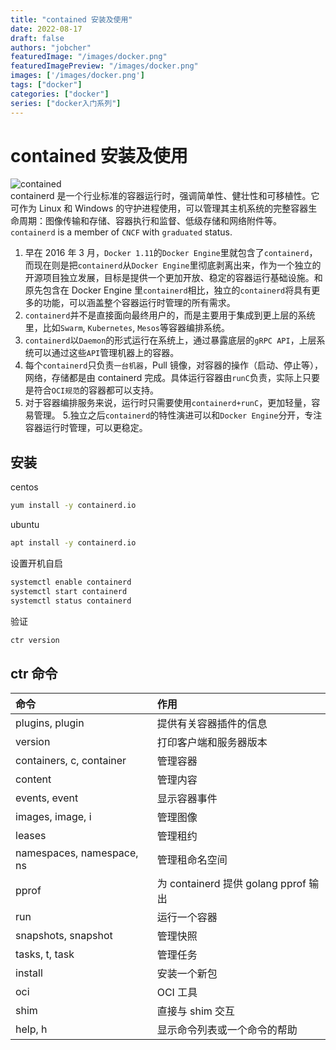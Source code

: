 ```yaml
---
title: "contained 安装及使用"
date: 2022-08-17
draft: false
authors: "jobcher"
featuredImage: "/images/docker.png"
featuredImagePreview: "/images/docker.png"
images: ['/images/docker.png']
tags: ["docker"]
categories: ["docker"]
series: ["docker入门系列"]
---
```


# contained 安装及使用

![contained](/images/containerd-horizontal-color.png)  
containerd 是一个行业标准的容器运行时，强调简单性、健壮性和可移植性。它可作为 Linux 和 Windows 的守护进程使用，可以管理其主机系统的完整容器生命周期：图像传输和存储、容器执行和监督、低级存储和网络附件等。  
`containerd` is a member of `CNCF` with `graduated` status.

1. 早在 2016 年 3 月，`Docker 1.11`的`Docker Engine`里就包含了`containerd`，而现在则是把`containerd`从`Docker Engine`里彻底剥离出来，作为一个独立的开源项目独立发展，目标是提供一个更加开放、稳定的容器运行基础设施。和原先包含在 Docker Engine 里`containerd`相比，独立的`containerd`将具有更多的功能，可以涵盖整个容器运行时管理的所有需求。
2. `containerd`并不是直接面向最终用户的，而是主要用于集成到更上层的系统里，比如`Swarm`, `Kubernetes`, `Mesos`等容器编排系统。
3. `containerd`以`Daemon`的形式运行在系统上，通过暴露底层的`gRPC API`，上层系统可以通过这些`API`管理机器上的容器。
4. 每个`containerd`只负责`一台机器`，Pull 镜像，对容器的操作（启动、停止等），网络，存储都是由 containerd 完成。具体运行容器由`runC`负责，实际上只要是符合`OCI规范`的容器都可以支持。
5. 对于容器编排服务来说，运行时只需要使用`containerd+runC`，更加轻量，容易管理。 5.独立之后`containerd`的特性演进可以和`Docker Engine`分开，专注容器运行时管理，可以更稳定。

## 安装

centos

```sh
yum install -y containerd.io
```

ubuntu

```sh
apt install -y containerd.io
```

设置开机自启

```sh
systemctl enable containerd
systemctl start containerd
systemctl status containerd
```

验证

```sh
ctr version
```

## ctr 命令

| 命令                      | 作用                                 |
| :------------------------ | :----------------------------------- |
| plugins, plugin           | 提供有关容器插件的信息               |
| version                   | 打印客户端和服务器版本               |
| containers, c, container  | 管理容器                             |
| content                   | 管理内容                             |
| events, event             | 显示容器事件                         |
| images, image, i          | 管理图像                             |
| leases                    | 管理租约                             |
| namespaces, namespace, ns | 管理租命名空间                       |
| pprof                     | 为 containerd 提供 golang pprof 输出 |
| run                       | 运行一个容器                         |
| snapshots, snapshot       | 管理快照                             |
| tasks, t, task            | 管理任务                             |
| install                   | 安装一个新包                         |
| oci                       | OCI 工具                             |
| shim                      | 直接与 shim 交互                     |
| help, h                   | 显示命令列表或一个命令的帮助         |
